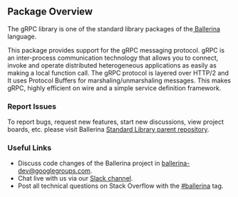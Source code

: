 ## Package Overview

The gRPC library is one of the standard library packages of the<a target="_blank" href="https://ballerina.io
/"> Ballerina </a> language.

This package provides support for the gRPC messaging protocol. gRPC is an inter-process communication technology
 that allows you to connect, invoke and operate distributed heterogeneous applications as easily as making a local function call. The gRPC protocol is layered over HTTP/2 and It uses Protocol Buffers for marshaling/unmarshaling messages. This makes gRPC, highly efficient on wire and a simple service definition framework.

### Report Issues

To report bugs, request new features, start new discussions, view project boards, etc. please visit Ballerina
 [Standard Library parent repository](https://github.com/ballerina-platform/ballerina-standard-library).

### Useful Links

- Discuss code changes of the Ballerina project in [ballerina-dev@googlegroups.com](mailto:ballerina-dev@googlegroups.com).
- Chat live with us via our [Slack channel](https://ballerina.io/community/slack/).
- Post all technical questions on Stack Overflow with the [#ballerina](https://stackoverflow.com/questions/tagged/ballerina) tag.
